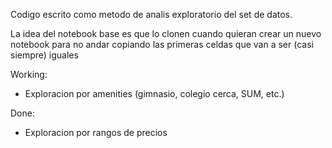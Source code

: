  Codigo escrito como metodo de analis exploratorio del set de datos. 
 
 La idea del notebook base es que lo clonen cuando quieran crear un nuevo notebook para no andar copiando las primeras celdas que van a ser (casi siempre) iguales 
 
 Working:
   * Exploracion por amenities (gimnasio, colegio cerca, SUM, etc.)

Done:
  * Exploracion por rangos de precios
